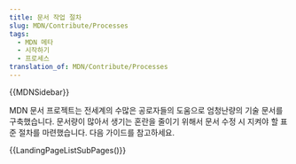 ```yaml
---
title: 문서 작업 절차
slug: MDN/Contribute/Processes
tags:
  - MDN 메타
  - 시작하기
  - 프로세스
translation_of: MDN/Contribute/Processes
---
```

{{MDNSidebar}}

MDN 문서 프로젝트는 전세계의 수많은 공로자들의 도움으로 엄청난량의 기술 문서를 구축했습니다. 문서량이 많아서 생기는 혼란을 줄이기 위해서 문서 수정 시 지켜야 할 표준 절차를 마련했습니다. 다음 가이드를 참고하세요.

{{LandingPageListSubPages()}}
